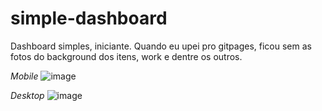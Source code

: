 # simple-dashboard
Dashboard simples, iniciante. Quando eu upei pro gitpages, ficou sem as fotos do background dos itens, work e dentre os outros.

*Mobile*
![image](https://user-images.githubusercontent.com/99770912/165986840-00247f4a-82e0-4f89-a83a-25083aa82a9c.png)


*Desktop*
![image](https://user-images.githubusercontent.com/99770912/165986382-8b3c6d78-336e-4905-8010-b70901b84578.png)
